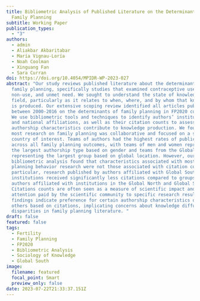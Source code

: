 ```yaml
---
title: Bibliometric Analysis of Published Literature on the Determinants of
  Family Planning
subtitle: Working Paper
publication_types:
  - "3"
authors:
  - admin
  - Aliakbar Akbaritabar
  - María Vignau-Loría
  - Noah Coolman
  - Xinguang Fan
  - Sara Curran
doi: https://doi.org/10.4054/MPIDR-WP-2023-027
abstract: "Our study reviews published literature about the determinants of
  family planning, specifically studies that examined contraceptive use,
  non-use, and unmet need. We sought to understand the state of knowledge in the
  field, particularly as it relates to when, where, and by whom that knowledge
  is produced. Our extensive scoping review identified all articles published
  between 2000-2016 on the determinants of family planning in FP2020 countries.
  We use bibliometric tools and techniques to identify authors’ institutional
  and national affiliations, as well as their citation counts to assess how
  authorship characteristics contribute to knowledge production. We found that
  most research on family planning was collaborative and focused on a single
  country of interest. Teams of authors had the highest rates of publication
  across all family planning outcomes, with teams of men and women representing
  the largest authorship type based on gender and teams from the Global South
  representing the largest group based on global location. However, our
  bibliometric analysis found that characteristics associated with most family
  planning behavior research were not those associated with citation counts. In
  particular, research published by authors affiliated with Global South
  institutions received significantly less citations compared to groups of
  authors affiliated with institutions in the Global North and Global South.
  Citations counts are often seen as a measure of scientific impact and
  attention paid by the scientific community to specific research results. Our
  findings indicate preference for certain authorship characteristics over
  others based on citations, implicating concerns about knowledge diffusion
  disparities in family planning literature. "
draft: false
featured: false
tags:
  - Fertility
  - Family Planning
  - FP2020
  - Bibliometric Analysis
  - Sociology of Knowledge
  - Global South
image:
  filename: featured
  focal_point: Smart
  preview_only: false
date: 2023-07-22T21:33:37.151Z
---
```

